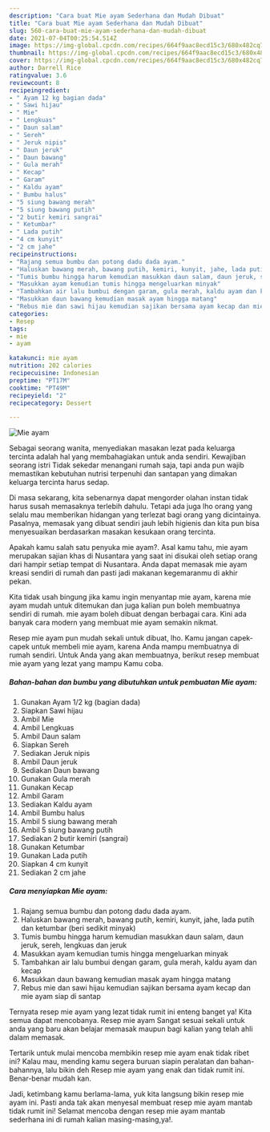 ```yaml
---
description: "Cara buat Mie ayam Sederhana dan Mudah Dibuat"
title: "Cara buat Mie ayam Sederhana dan Mudah Dibuat"
slug: 560-cara-buat-mie-ayam-sederhana-dan-mudah-dibuat
date: 2021-07-04T00:25:54.514Z
image: https://img-global.cpcdn.com/recipes/664f9aac8ecd15c3/680x482cq70/mie-ayam-foto-resep-utama.jpg
thumbnail: https://img-global.cpcdn.com/recipes/664f9aac8ecd15c3/680x482cq70/mie-ayam-foto-resep-utama.jpg
cover: https://img-global.cpcdn.com/recipes/664f9aac8ecd15c3/680x482cq70/mie-ayam-foto-resep-utama.jpg
author: Darrell Rice
ratingvalue: 3.6
reviewcount: 8
recipeingredient:
- " Ayam 12 kg bagian dada"
- " Sawi hijau"
- " Mie"
- " Lengkuas"
- " Daun salam"
- " Sereh"
- " Jeruk nipis"
- " Daun jeruk"
- " Daun bawang"
- " Gula merah"
- " Kecap"
- " Garam"
- " Kaldu ayam"
- " Bumbu halus"
- "5 siung bawang merah"
- "5 siung bawang putih"
- "2 butir kemiri sangrai"
- " Ketumbar"
- " Lada putih"
- "4 cm kunyit"
- "2 cm jahe"
recipeinstructions:
- "Rajang semua bumbu dan potong dadu dada ayam."
- "Haluskan bawang merah, bawang putih, kemiri, kunyit, jahe, lada putih dan ketumbar (beri sedikit minyak)"
- "Tumis bumbu hingga harum kemudian masukkan daun salam, daun jeruk, sereh, lengkuas dan jeruk"
- "Masukkan ayam kemudian tumis hingga mengeluarkan minyak"
- "Tambahkan air lalu bumbui dengan garam, gula merah, kaldu ayam dan kecap"
- "Masukkan daun bawang kemudian masak ayam hingga matang"
- "Rebus mie dan sawi hijau kemudian sajikan bersama ayam kecap dan mie ayam siap di santap"
categories:
- Resep
tags:
- mie
- ayam

katakunci: mie ayam 
nutrition: 202 calories
recipecuisine: Indonesian
preptime: "PT17M"
cooktime: "PT49M"
recipeyield: "2"
recipecategory: Dessert

---
```



![Mie ayam](https://img-global.cpcdn.com/recipes/664f9aac8ecd15c3/680x482cq70/mie-ayam-foto-resep-utama.jpg)

Sebagai seorang wanita, menyediakan masakan lezat pada keluarga tercinta adalah hal yang membahagiakan untuk anda sendiri. Kewajiban seorang istri Tidak sekedar menangani rumah saja, tapi anda pun wajib memastikan kebutuhan nutrisi terpenuhi dan santapan yang dimakan keluarga tercinta harus sedap.

Di masa  sekarang, kita sebenarnya dapat mengorder olahan instan tidak harus susah memasaknya terlebih dahulu. Tetapi ada juga lho orang yang selalu mau memberikan hidangan yang terlezat bagi orang yang dicintainya. Pasalnya, memasak yang dibuat sendiri jauh lebih higienis dan kita pun bisa menyesuaikan berdasarkan masakan kesukaan orang tercinta. 



Apakah kamu salah satu penyuka mie ayam?. Asal kamu tahu, mie ayam merupakan sajian khas di Nusantara yang saat ini disukai oleh setiap orang dari hampir setiap tempat di Nusantara. Anda dapat memasak mie ayam kreasi sendiri di rumah dan pasti jadi makanan kegemaranmu di akhir pekan.

Kita tidak usah bingung jika kamu ingin menyantap mie ayam, karena mie ayam mudah untuk ditemukan dan juga kalian pun boleh membuatnya sendiri di rumah. mie ayam boleh dibuat dengan berbagai cara. Kini ada banyak cara modern yang membuat mie ayam semakin nikmat.

Resep mie ayam pun mudah sekali untuk dibuat, lho. Kamu jangan capek-capek untuk membeli mie ayam, karena Anda mampu membuatnya di rumah sendiri. Untuk Anda yang akan membuatnya, berikut resep membuat mie ayam yang lezat yang mampu Kamu coba.

<!--inarticleads1-->

##### Bahan-bahan dan bumbu yang dibutuhkan untuk pembuatan Mie ayam:

1. Gunakan  Ayam 1/2 kg (bagian dada)
1. Siapkan  Sawi hijau
1. Ambil  Mie
1. Ambil  Lengkuas
1. Ambil  Daun salam
1. Siapkan  Sereh
1. Sediakan  Jeruk nipis
1. Ambil  Daun jeruk
1. Sediakan  Daun bawang
1. Gunakan  Gula merah
1. Gunakan  Kecap
1. Ambil  Garam
1. Sediakan  Kaldu ayam
1. Ambil  Bumbu halus
1. Ambil 5 siung bawang merah
1. Ambil 5 siung bawang putih
1. Sediakan 2 butir kemiri (sangrai)
1. Gunakan  Ketumbar
1. Gunakan  Lada putih
1. Siapkan 4 cm kunyit
1. Sediakan 2 cm jahe




<!--inarticleads2-->

##### Cara menyiapkan Mie ayam:

1. Rajang semua bumbu dan potong dadu dada ayam.
1. Haluskan bawang merah, bawang putih, kemiri, kunyit, jahe, lada putih dan ketumbar (beri sedikit minyak)
1. Tumis bumbu hingga harum kemudian masukkan daun salam, daun jeruk, sereh, lengkuas dan jeruk
1. Masukkan ayam kemudian tumis hingga mengeluarkan minyak
1. Tambahkan air lalu bumbui dengan garam, gula merah, kaldu ayam dan kecap
1. Masukkan daun bawang kemudian masak ayam hingga matang
1. Rebus mie dan sawi hijau kemudian sajikan bersama ayam kecap dan mie ayam siap di santap




Ternyata resep mie ayam yang lezat tidak rumit ini enteng banget ya! Kita semua dapat mencobanya. Resep mie ayam Sangat sesuai sekali untuk anda yang baru akan belajar memasak maupun bagi kalian yang telah ahli dalam memasak.

Tertarik untuk mulai mencoba membikin resep mie ayam enak tidak ribet ini? Kalau mau, mending kamu segera buruan siapin peralatan dan bahan-bahannya, lalu bikin deh Resep mie ayam yang enak dan tidak rumit ini. Benar-benar mudah kan. 

Jadi, ketimbang kamu berlama-lama, yuk kita langsung bikin resep mie ayam ini. Pasti anda tak akan menyesal membuat resep mie ayam mantab tidak rumit ini! Selamat mencoba dengan resep mie ayam mantab sederhana ini di rumah kalian masing-masing,ya!.

